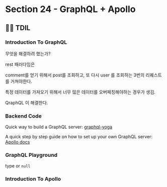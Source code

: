 # Section 24 - GraphQL + Apollo

## :raising_hand_man: TDIL

### Introduction To GraphQL

무엇을 해결하려 했는가?

rest 패러다임은

comment를 얻기 위해서 post를 조회하고, 또 다시 user 를 조회하는 3번의 리퀘스트를 거쳐야한다.

특정 데이터를 가져오기 위해서 너무 많은 데이터를 오버페칭해야하는 경우가 생김.

QraphQL 이 해결한다.

### Backend Code

Quick way to build a GraphQL server: [graphql-yoga](https://github.com/prisma-labs/graphql-yoga)

A quick step by step guide on how to set up your own GraphQL server: [Apollo docs](https://www.apollographql.com/docs/tutorial/introduction/)

### GraphQL Playground

type or `null`

### Introduction To Apollo